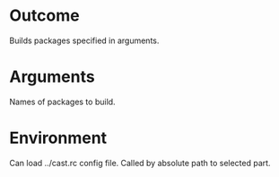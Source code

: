 # Outcome

Builds packages specified in arguments.

# Arguments

Names of packages to build.

# Environment

Can load ../cast.rc config file.
Called by absolute path to selected part.
